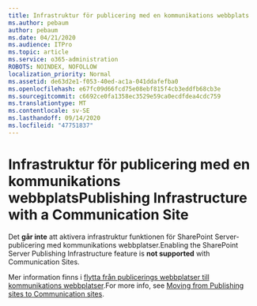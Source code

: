 ```yaml
---
title: Infrastruktur för publicering med en kommunikations webbplats
ms.author: pebaum
author: pebaum
ms.date: 04/21/2020
ms.audience: ITPro
ms.topic: article
ms.service: o365-administration
ROBOTS: NOINDEX, NOFOLLOW
localization_priority: Normal
ms.assetid: de63d2e1-f053-40ed-ac1a-041ddafefba0
ms.openlocfilehash: e67fc09d66fcd75e08ebf815f4cb3eddfb68cb3e
ms.sourcegitcommit: c6692ce0fa1358ec3529e59ca0ecdfdea4cdc759
ms.translationtype: MT
ms.contentlocale: sv-SE
ms.lasthandoff: 09/14/2020
ms.locfileid: "47751837"
---
```

# <a name="publishing-infrastructure-with-a-communication-site"></a><span data-ttu-id="b4aec-102">Infrastruktur för publicering med en kommunikations webbplats</span><span class="sxs-lookup"><span data-stu-id="b4aec-102">Publishing Infrastructure with a Communication Site</span></span>


<span data-ttu-id="b4aec-103">Det **går inte** att aktivera infrastruktur funktionen för SharePoint Server-publicering med kommunikations webbplatser.</span><span class="sxs-lookup"><span data-stu-id="b4aec-103">Enabling the SharePoint Server Publishing Infrastructure feature is **not supported** with Communication Sites.</span></span> 
  
<span data-ttu-id="b4aec-104">Mer information finns i [flytta från publicerings webbplatser till kommunikations webbplatser](https://docs.microsoft.com/sharepoint/publishing-sites-classic-to-modern-experience).</span><span class="sxs-lookup"><span data-stu-id="b4aec-104">For more info, see [Moving from Publishing sites to Communication sites](https://docs.microsoft.com/sharepoint/publishing-sites-classic-to-modern-experience).</span></span> 
  


